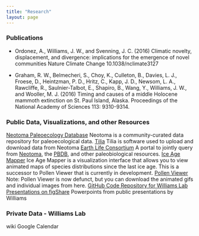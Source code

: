 ```yaml
---
title: "Research"
layout: page
---
```


### Publications
* Ordonez, A., Williams, J. W., and Svenning, J. C. (2016) Climatic novelty, displacement, and divergence: implications for the emergence of novel communities Nature Climate Change 10.1038/nclimate3127

* Graham, R. W., Belmecheri, S., Choy, K., Culleton, B., Davies, L. J., Froese, D., Heintzman, P. D., Hritz, C., Kapp, J. D., Newsom, L. A., Rawcliffe, R., Saulnier-Talbot, E., Shapiro, B., Wang, Y., Williams, J. W., and Wooller, M. J. (2016) Timing and causes of a middle Holocene mammoth extinction on St. Paul Island, Alaska. Proceedings of the National Academy of Sciences 113: 9310-9314.


### Public Data, Visualizations, and other Resources
[Neotoma Paleoecology Database](https://www.neotomadb.org) Neotoma is a community-curated data repository for paleoecological data.
[Tilia](http://www.tiliait.com/) Tilia is software used to upload and download data from Neotoma
[Earth Life Consortium](http://earthlifeconsortium.org/) A portal to jointly query from [Neotoma](https://www.neotomadb.org), the [PBDB](https://paleobiodb.org/#/), and other paleobiological resources.
[Ice Age Mapper](http://paleo.geography.wisc.edu/)  Ice Age Mapper is a visualization interface that allows you to view animated maps of species distributions since the last ice age.  This is a successor to Pollen Viewer that is currently in development.
[Pollen Viewer](http://www1.ncdc.noaa.gov/pub/data/paleo/pollen/viewer/)  Note:  Pollen Viewer is now defunct, but you can download the animated gifs and individual images from here.
[GitHub Code Repository for Williams Lab](https://github.com/WilliamsLabPaleo)
[Presentations on figShare](https://figshare.com/search?q=john+williams&quick=1) Powerpoints from public presentations by Williams

### Private Data - Williams Lab
wiki
Google Calendar

